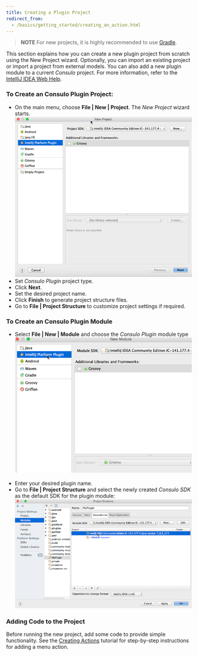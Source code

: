 ```yaml
---
title: Creating a Plugin Project
redirect_from:
  - /basics/getting_started/creating_an_action.html
---
```

<!-- Copyright 2000-2020 JetBrains s.r.o. and other contributors. Use of this source code is governed by the Apache 2.0 license that can be found in the LICENSE file. -->

> **NOTE** For new projects, it is highly recommended to use [Gradle](/tutorials/build_system.md).

This section explains how you can create a new plugin project from scratch using the New Project wizard.
Optionally, you can import an existing project or import a project from external models.
You can also add a new plugin module to a current *Consulo* project.
For more information, refer to the [IntelliJ IDEA Web Help](https://www.jetbrains.com/idea/help/new-project-wizard.html).

### To Create an Consulo Plugin Project:

* On the main menu, choose **File \| New \| Project**.
  The *New Project* wizard starts.
  ![New Project Wizard](img/new_project_wizard.png)
* Set *Consulo Plugin* project type.
* Click **Next**.
* Set the desired project name.
* Click **Finish** to generate project structure files.
* Go to **File \| Project Structure** to customize project settings if required.

### To Create an Consulo Plugin Module
* Select **File \| New \| Module** and choose the *Consulo Plugin* module type
  ![Consulo Plugin Module](img/intellij_platform_plugin_module.png)
  <br/>
  <br/>
* Enter your desired plugin name.
* Go to **File \| Project Structure** and select the newly created *Consulo SDK* as the default SDK for the plugin module:
  ![Set Plugin Module SDK](img/set_plugin_module_sdk.png)

### Adding Code to the Project
Before running the new project, add some code to provide simple functionality.
See the [Creating Actions](/tutorials/action_system/working_with_custom_actions.md) tutorial for step-by-step instructions for adding a menu action.
